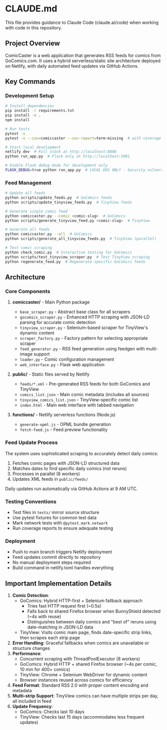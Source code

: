 # CLAUDE.md

This file provides guidance to Claude Code (claude.ai/code) when working with code in this repository.

## Project Overview

ComicCaster is a web application that generates RSS feeds for comics from GoComics.com. It uses a hybrid serverless/static site architecture deployed on Netlify, with daily automated feed updates via GitHub Actions.

## Key Commands

### Development Setup
```bash
# Install dependencies
pip install -r requirements.txt
pip install -e .
npm install

# Run tests
pytest -v
pytest -v --cov=comiccaster --cov-report=term-missing  # with coverage

# Start local development
netlify dev  # Full stack at http://localhost:8888
python run_app.py  # Flask only at http://localhost:5001

# Enable Flask debug mode for development only
FLASK_DEBUG=true python run_app.py  # LOCAL DEV ONLY - Security vulnerability!
```

### Feed Management
```bash
# Update all feeds
python scripts/update_feeds.py  # GoComics feeds
python scripts/update_tinyview_feeds.py  # TinyView feeds

# Generate single comic feed
python comiccaster.py --comic <comic-slug>  # GoComics
python scripts/generate_tinyview_feed.py <comic-slug>  # TinyView

# Generate all feeds
python comiccaster.py --all  # GoComics
python scripts/generate_all_tinyview_feeds.py  # TinyView (parallel)

# Test comic scraping
python check_comic.py  # Interactive testing for GoComics
python scripts/test_tinyview_scraper.py  # Test TinyView scraping
python regenerate_feed.py  # Regenerate specific GoComics feeds
```

## Architecture

### Core Components

1. **comiccaster/** - Main Python package
   - `base_scraper.py` - Abstract base class for all scrapers
   - `gocomics_scraper.py` - Enhanced HTTP scraping with JSON-LD parsing for accurate comic detection
   - `tinyview_scraper.py` - Selenium-based scraper for TinyView's dynamic content
   - `scraper_factory.py` - Factory pattern for selecting appropriate scraper
   - `feed_generator.py` - RSS feed generation using feedgen with multi-image support
   - `loader.py` - Comic configuration management
   - `web_interface.py` - Flask web application

2. **public/** - Static files served by Netlify
   - `feeds/*.xml` - Pre-generated RSS feeds for both GoComics and TinyView
   - `comics_list.json` - Main comic metadata (includes all sources)
   - `tinyview_comics_list.json` - TinyView-specific comic list
   - `index.html` - Main web interface with tabbed navigation

3. **functions/** - Netlify serverless functions (Node.js)
   - `generate-opml.js` - OPML bundle generation
   - `fetch-feed.js` - Feed preview functionality

### Feed Update Process

The system uses sophisticated scraping to accurately detect daily comics:
1. Fetches comic pages with JSON-LD structured data
2. Matches dates to find specific daily comics (not reruns)
3. Processes in parallel (8 workers)
4. Updates XML feeds in `public/feeds/`

Daily updates run automatically via GitHub Actions at 9 AM UTC.

### Testing Conventions

- Test files in `tests/` mirror source structure
- Use pytest fixtures for common test data
- Mark network tests with `@pytest.mark.network`
- Run coverage reports to ensure adequate testing

### Deployment

- Push to main branch triggers Netlify deployment
- Feed updates commit directly to repository
- No manual deployment steps required
- Build command in netlify.toml handles everything

## Important Implementation Details

1. **Comic Detection**:
   - GoComics: Hybrid HTTP-first + Selenium fallback approach
     - Tries fast HTTP request first (~0.5s)
     - Falls back to shared Firefox browser when BunnyShield detected (~4s with reuse)
     - Distinguishes between daily comics and "best of" reruns using date-matching in JSON-LD data
   - TinyView: Visits comic main page, finds date-specific strip links, then scrapes each strip page
2. **Error Handling**: Graceful fallbacks when comics are unavailable or structure changes
3. **Performance**:
   - Concurrent scraping with ThreadPoolExecutor (8 workers)
   - GoComics: Hybrid HTTP + shared Firefox browser (~4s per comic, 10 min for 400+ comics)
   - TinyView: Chrome + Selenium WebDriver for dynamic content
   - Browser instances reused across comics for efficiency
4. **Feed Format**: Standard RSS 2.0 with proper content encoding and metadata
5. **Multi-strip Support**: TinyView comics can have multiple strips per day, all included in feed
6. **Update Frequency**:
   - GoComics: Checks last 10 days
   - TinyView: Checks last 15 days (accommodates less frequent updates)